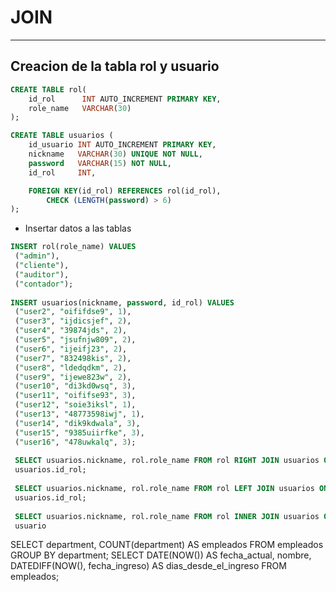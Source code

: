 # JOIN
***
## Creacion de la tabla rol y usuario 

```sql
CREATE TABLE rol(
    id_rol      INT AUTO_INCREMENT PRIMARY KEY,
    role_name   VARCHAR(30)
);

CREATE TABLE usuarios (
    id_usuario INT AUTO_INCREMENT PRIMARY KEY,
    nickname   VARCHAR(30) UNIQUE NOT NULL,
    password   VARCHAR(15) NOT NULL,
    id_rol     INT,

    FOREIGN KEY(id_rol) REFERENCES rol(id_rol),
		CHECK (LENGTH(password) > 6)
);
```
* Insertar datos a las tablas
```sql
INSERT rol(role_name) VALUES
 ("admin"),
 ("cliente"),
 ("auditor"),
 ("contador");
 
INSERT usuarios(nickname, password, id_rol) VALUES
 ("user2", "oififdse9", 1),
 ("user3", "ijdicsjef", 2),
 ("user4", "39874jds", 2),
 ("user5", "jsufnjw809", 2),
 ("user6", "ijeifj23", 2),
 ("user7", "832498kis", 2),
 ("user8", "ldedqdkm", 2),
 ("user9", "ijewe823w", 2),
 ("user10", "di3kd0wsq", 3),
 ("user11", "oififse93", 3),
 ("user12", "soie3iksl", 1),
 ("user13", "48773598iwj", 1),
 ("user14", "dik9kdwala", 3),
 ("user15", "9385uiirfke", 3),
 ("user16", "478uwkalq", 3);
 
 SELECT usuarios.nickname, rol.role_name FROM rol RIGHT JOIN usuarios ON rol.id_rol =
 usuarios.id_rol;
 
 SELECT usuarios.nickname, rol.role_name FROM rol LEFT JOIN usuarios ON rol.id_rol =
 usuarios.id_rol;
 
 SELECT usuarios.nickname, rol.role_name FROM rol INNER JOIN usuarios ON rol.id_rol =
 usuario
```

SELECT department, COUNT(department) AS empleados FROM empleados
GROUP BY department;
SELECT DATE(NOW()) AS fecha_actual, nombre, DATEDIFF(NOW(), fecha_ingreso) AS dias_desde_el_ingreso FROM empleados;